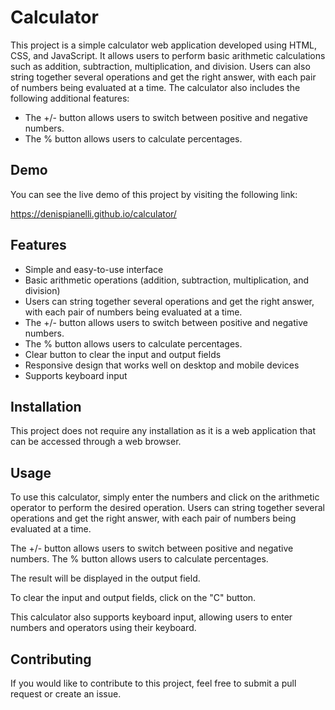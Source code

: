# Calculator

This project is a simple calculator web application developed using HTML, CSS, and JavaScript. It allows users to perform basic arithmetic calculations such as addition, subtraction, multiplication, and division. Users can also string together several operations and get the right answer, with each pair of numbers being evaluated at a time. The calculator also includes the following additional features:

- The +/- button allows users to switch between positive and negative numbers.
- The % button allows users to calculate percentages.

## Demo

You can see the live demo of this project by visiting the following link:

https://denispianelli.github.io/calculator/

## Features

- Simple and easy-to-use interface
- Basic arithmetic operations (addition, subtraction, multiplication, and division)
- Users can string together several operations and get the right answer, with each pair of numbers being evaluated at a time.
- The +/- button allows users to switch between positive and negative numbers.
- The % button allows users to calculate percentages.
- Clear button to clear the input and output fields
- Responsive design that works well on desktop and mobile devices
- Supports keyboard input

## Installation

This project does not require any installation as it is a web application that can be accessed through a web browser.

## Usage

To use this calculator, simply enter the numbers and click on the arithmetic operator to perform the desired operation. Users can string together several operations and get the right answer, with each pair of numbers being evaluated at a time.

The +/- button allows users to switch between positive and negative numbers. The % button allows users to calculate percentages.

The result will be displayed in the output field.

To clear the input and output fields, click on the "C" button.

This calculator also supports keyboard input, allowing users to enter numbers and operators using their keyboard.

## Contributing

If you would like to contribute to this project, feel free to submit a pull request or create an issue.